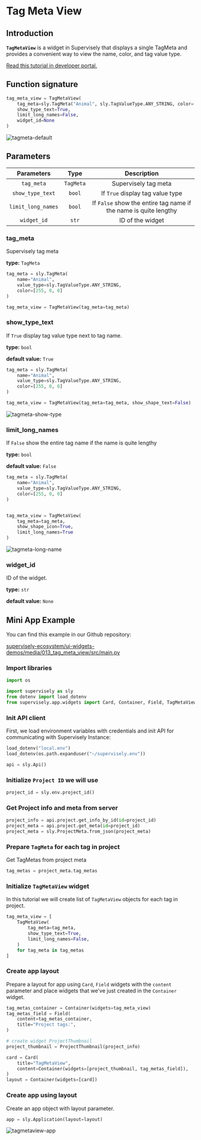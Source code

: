 # Tag Meta View

## Introduction

**`TagMetaView`** is a widget in Supervisely that displays a single TagMeta and provides a convenient way to view the name, color, and tag value type.

[Read this tutorial in developer portal.](https://developer.supervise.ly/app-development/apps-with-gui/tag-meta-view)

## Function signature

```python
tag_meta_view = TagMetaView(
    tag_meta=sly.TagMeta("Animal", sly.TagValueType.ANY_STRING, color=[255, 0, 0]),
    show_type_text=True,
    limit_long_names=False,
    widget_id=None
)
```

![tagmeta-default](https://github.com/supervisely-ecosystem/ui-widgets-demos/assets/48913536/31589e86-d107-4d53-967e-43a48affcf05)

## Parameters

|     Parameters     |   Type    |                           Description                            |
| :----------------: | :-------: | :--------------------------------------------------------------: |
|     `tag_meta`     | `TagMeta` |                       Supervisely tag meta                       |
|  `show_type_text`  |  `bool`   |                 If `True` display tag value type                 |
| `limit_long_names` |  `bool`   | If `False` show the entire tag name if the name is quite lengthy |
|    `widget_id`     |   `str`   |                         ID of the widget                         |

### tag_meta

Supervisely tag meta

**type:** `TagMeta`

```python
tag_meta = sly.TagMeta(
    name="Animal",
    value_type=sly.TagValueType.ANY_STRING,
    color=[255, 0, 0]
)

tag_meta_view = TagMetaView(tag_meta=tag_meta)
```

### show_type_text

If `True` display tag value type next to tag name.

**type:** `bool`

**default value:** `True`

```python
tag_meta = sly.TagMeta(
    name="Animal",
    value_type=sly.TagValueType.ANY_STRING,
    color=[255, 0, 0]
)

tag_meta_view = TagMetaView(tag_meta=tag_meta, show_shape_text=False)
```

![tagmeta-show-type](https://github.com/supervisely-ecosystem/ui-widgets-demos/assets/48913536/4313a0c3-d596-40e5-8c66-fa3f92b11b2f)

### limit_long_names

If `False` show the entire tag name if the name is quite lengthy

**type:** `bool`

**default value:** `False`

```python
tag_meta = sly.TagMeta(
    name="Animal",
    value_type=sly.TagValueType.ANY_STRING,
    color=[255, 0, 0]
)


tag_meta_view = TagMetaView(
    tag_meta=tag_meta,
    show_shape_icon=True,
    limit_long_names=True
)
```

![tagmeta-long-name](https://github.com/supervisely-ecosystem/ui-widgets-demos/assets/48913536/fea29ce0-5198-485c-a97a-53a32b1077b5)

### widget_id

ID of the widget.

**type:** `str`

**default value:** `None`

## Mini App Example

You can find this example in our Github repository:

[supervisely-ecosystem/ui-widgets-demos/media/013_tag_meta_view/src/main.py](https://github.com/supervisely-ecosystem/ui-widgets-demos/blob/master/media/013_tag_meta_view/src/main.py)

### Import libraries

```python
import os

import supervisely as sly
from dotenv import load_dotenv
from supervisely.app.widgets import Card, Container, Field, TagMetaView, ProjectThumbnail
```

### Init API client

First, we load environment variables with credentials and init API for communicating with Supervisely Instance:

```python
load_dotenv("local.env")
load_dotenv(os.path.expanduser("~/supervisely.env"))

api = sly.Api()
```

### Initialize `Project ID` we will use

```python
project_id = sly.env.project_id()
```

### Get Project info and meta from server

```python
project_info = api.project.get_info_by_id(id=project_id)
project_meta = api.project.get_meta(id=project_id)
project_meta = sly.ProjectMeta.from_json(project_meta)
```

### Prepare `TagMeta` for each tag in project

Get TagMetas from project meta

```python
tag_metas = project_meta.tag_metas
```

### Initialize `TagMetaView` widget

In this tutorial we will create list of `TagMetaView` objects for each tag in project.

```python
tag_meta_view = [
    TagMetaView(
        tag_meta=tag_meta,
        show_type_text=True,
        limit_long_names=False,
    )
    for tag_meta in tag_metas
]
```

### Create app layout

Prepare a layout for app using `Card`, `Field` widgets with the `content` parameter and place widgets that we've just created in the `Container` widget.

```python
tag_metas_container = Container(widgets=tag_meta_view)
tag_metas_field = Field(
    content=tag_metas_container,
    title="Project tags:",
)

# create widget ProjectThumbnail
project_thumbnail = ProjectThumbnail(project_info)

card = Card(
    title="TagMetaView",
    content=Container(widgets=[project_thumbnail, tag_metas_field]),
)
layout = Container(widgets=[card])
```

### Create app using layout

Create an app object with layout parameter.

```python
app = sly.Application(layout=layout)
```

![tagmetaview-app](https://github.com/supervisely-ecosystem/ui-widgets-demos/assets/48913536/98452051-08ea-4596-a515-483a632608bd)
